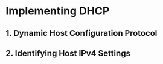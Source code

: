 # Implementing DHCP

## 1. **Dynamic Host Configuration Protocol**















## 2. **Identifying Host IPv4 Settings**
